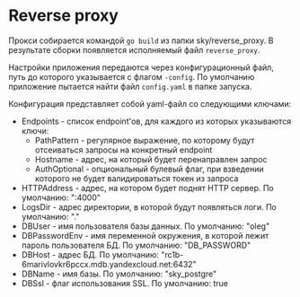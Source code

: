 # Reverse proxy
Прокси собирается командой `go build` из папки sky/reverse_proxy.
В результате сборки появляется исполняемый файл `reverse_proxy`.

Настройки приложения передаются через конфигурационный файл, путь до которого указывается с флагом `-config`.
По умолчанию приложение пытается найти файл `config.yaml` в папке запуска.

Конфигурация представляет собой yaml-файл со следующими ключами:
* Endpoints - список endpoint'ов, для каждого из которых указываются ключи:
    * PathPattern - регулярное выражение, по которому будут отсеиваться запросы на конкретный endpoint
    * Hostname - адрес, на который будет перенаправлен запрос
    * AuthOptional - опциональный булевый флаг, при взведении которого не будет валидироваться токен из запроса
* HTTPAddress - адрес, на котором будет поднят HTTP сервер. По умолчанию: ":4000"
* LogsDir - адрес директории, в которой будут появляться логи. По умолчанию: "."
* DBUser - имя пользователя базы данных. По умолчанию: "oleg"
* DBPasswordEnv - имя переменной окружения, в которой лежит пароль пользователя БД. По умолчанию: "DB_PASSWORD"
* DBHost - адрес БД. По умолчанию: "rc1b-6marivlovkr6pccx.mdb.yandexcloud.net:6432"
* DBName - имя базы. По умолчанию: "sky_postgre"
* DBSsl - флаг использования SSL. По умолчанию: true